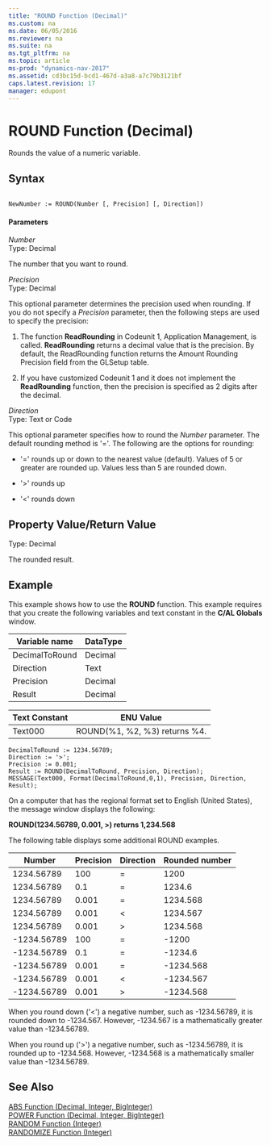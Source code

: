 ```yaml
---
title: "ROUND Function (Decimal)"
ms.custom: na
ms.date: 06/05/2016
ms.reviewer: na
ms.suite: na
ms.tgt_pltfrm: na
ms.topic: article
ms-prod: "dynamics-nav-2017"
ms.assetid: cd3bc15d-bcd1-467d-a3a8-a7c79b3121bf
caps.latest.revision: 17
manager: edupont
---
```

# ROUND Function (Decimal)
Rounds the value of a numeric variable.  
  
## Syntax  
  
```  
  
NewNumber := ROUND(Number [, Precision] [, Direction])  
```  
  
#### Parameters  
 *Number*  
 Type: Decimal  
  
 The number that you want to round.  
  
 *Precision*  
 Type: Decimal  
  
 This optional parameter determines the precision used when rounding. If you do not specify a *Precision* parameter, then the following steps are used to specify the precision:  
  
1.  The function **ReadRounding** in Codeunit 1, Application Management, is called. **ReadRounding** returns a decimal value that is the precision. By default, the ReadRounding function returns the Amount Rounding Precision field from the GLSetup table.  
  
2.  If you have customized Codeunit 1 and it does not implement the **ReadRounding** function, then the precision is specified as 2 digits after the decimal.  
  
 *Direction*  
 Type: Text or Code  
  
 This optional parameter specifies how to round the *Number* parameter. The default rounding method is '='. The following are the options for rounding:  
  
-   '=' rounds up or down to the nearest value \(default\). Values of 5 or greater are rounded up. Values less than 5 are rounded down.  
  
-   '>' rounds up  
  
-   '\<' rounds down  
  
## Property Value/Return Value  
 Type: Decimal  
  
 The rounded result.  
  
## Example  
 This example shows how to use the **ROUND** function. This example requires that you create the following variables and text constant in the **C/AL Globals** window.  
  
|Variable name|DataType|  
|-------------------|--------------|  
|DecimalToRound|Decimal|  
|Direction|Text|  
|Precision|Decimal|  
|Result|Decimal|  
  
|Text Constant|ENU Value|  
|-------------------|---------------|  
|Text000|ROUND\(%1, %2, %3\) returns %4.|  
  
```  
DecimalToRound := 1234.56789;  
Direction := '>';  
Precision := 0.001;  
Result := ROUND(DecimalToRound, Precision, Direction);  
MESSAGE(Text000, Format(DecimalToRound,0,1), Precision, Direction, Result);  
```  
  
 On a computer that has the regional format set to English \(United States\), the message window displays the following:  
  
 **ROUND\(1234.56789, 0.001, >\) returns 1,234.568**  
  
 The following table displays some additional ROUND examples.  
  
|Number|Precision|Direction|Rounded number|  
|------------|---------------|---------------|--------------------|  
|1234.56789|100|=|1200|  
|1234.56789|0.1|=|1234.6|  
|1234.56789|0.001|=|1234.568|  
|1234.56789|0.001|\<|1234.567|  
|1234.56789|0.001|>|1234.568|  
|-1234.56789|100|=|-1200|  
|-1234.56789|0.1|=|-1234.6|  
|-1234.56789|0.001|=|-1234.568|  
|-1234.56789|0.001|\<|-1234.567|  
|-1234.56789|0.001|>|-1234.568|  
  
 When you round down \('\<'\) a negative number, such as -1234.56789, it is rounded down to -1234.567. However, -1234.567 is a mathematically greater value than -1234.56789.  
  
 When you round up \('>'\) a negative number, such as -1234.56789, it is rounded up to -1234.568. However, -1234.568 is a mathematically smaller value than -1234.56789.  
  
## See Also  
 [ABS Function \(Decimal, Integer, BigInteger\)](ABS-Function--Decimal--Integer--BigInteger-.md)   
 [POWER Function \(Decimal, Integer, BigInteger\)](POWER-Function--Decimal--Integer--BigInteger-.md)   
 [RANDOM Function \(Integer\)](RANDOM-Function--Integer-.md)   
 [RANDOMIZE Function \(Integer\)](RANDOMIZE-Function--Integer-.md)
